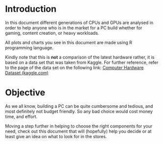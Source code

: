 # Introduction

In this document different generations of CPUs and GPUs are analysed in order to help anyone who is in the market for a PC build whether for gaming, content creation, or heavy workloads.

All plots and charts you see in this document are made using R programming language.

Kindly note that this is **not** a comparison of the latest hardware rather, it is based on a data set that was taken from Kaggle. For further reference, refer to the page of the data set on the following link: [Computer Hardware Dataset (kaggle.com)](https://www.kaggle.com/datasets/dilshaansandhu/general-computer-hardware-dataset)

# Objective

As we all know, building a PC can be quite cumbersome and tedious, and most definitely not budget friendly. So any bad choice would cost money time, and effort.

Moving a step further in helping to choose the right components for your need, check out this document that will (hopefully) help you decide or at least give an idea on what to look for in the stores.
